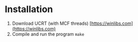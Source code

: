 # Installation

1. Download UCRT (with MCF threads) [https://winlibs.com](https://winlibs.com)
2. Compile and run the program `make`
